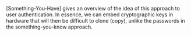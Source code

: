 [Something-You-Have] gives an overview of the idea of this approach to user 
authentication. In essence, we can embed cryptographic keys in hardware that 
will then be difficult to clone (copy), unlike the passwords in the 
something-you-know approach.
